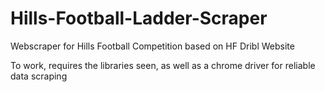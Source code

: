 # Hills-Football-Ladder-Scraper

Webscraper for Hills Football Competition based on HF Dribl Website

To work, requires the libraries seen, as well as a chrome driver for reliable data scraping
